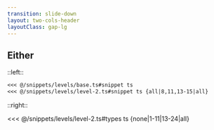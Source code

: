 ```yaml
---
transition: slide-down
layout: two-cols-header
layoutClass: gap-lg
---
```


## Either 

::left::

````md magic-move
<<< @/snippets/levels/base.ts#snippet ts 
<<< @/snippets/levels/level-2.ts#snippet ts {all|8,11,13-15|all}
````

::right::

<<< @/snippets/levels/level-2.ts#types ts {none|1-11|13-24|all}